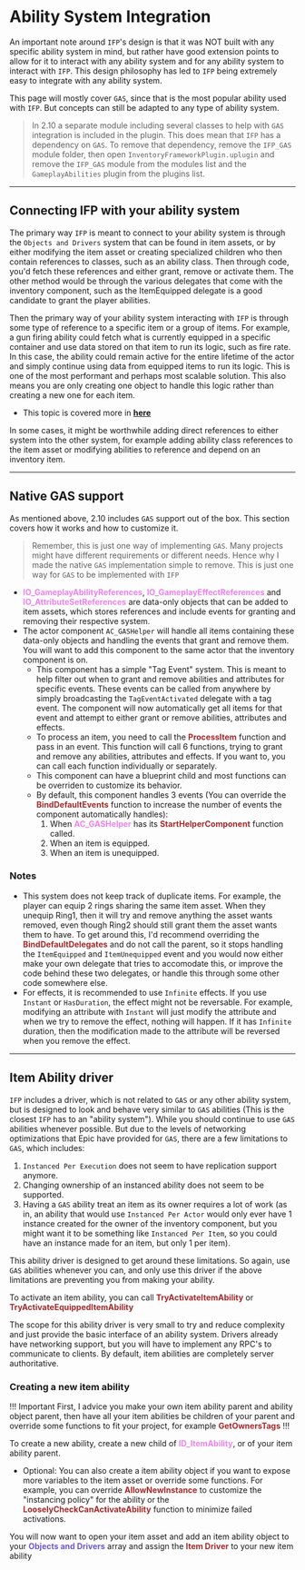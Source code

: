 # Ability System Integration

An important note around `IFP`'s design is that it was NOT built with any specific ability system in mind, but rather have good extension points to allow for it to interact with any ability system and for any ability system to interact with `IFP`. This design philosophy has led to `IFP` being extremely easy to integrate with any ability system.

This page will mostly cover `GAS`, since that is the most popular ability used with `IFP`. But concepts can still be adapted to any type of ability system.

> In 2.10 a separate module including several classes to help with `GAS` integration is included in the plugin. This does mean that `IFP` has a dependency on `GAS`. To remove that dependency, remove the `IFP_GAS` module folder, then open `InventoryFrameworkPlugin.uplugin` and remove the `IFP_GAS` module from the modules list and the `GameplayAbilities` plugin from the plugins list.

---
## Connecting IFP with your ability system
The primary way `IFP` is meant to connect to your ability system is through the `Objects and Drivers` system that can be found in item assets, or by either modifying the item asset or creating specialized children who then contain references to classes, such as an ability class. Then through code, you'd fetch these references and either grant, remove or activate them. The other method would be through the various delegates that come with the inventory component, such as the ItemEquipped delegate is a good candidate to grant the player abilities.

Then the primary way of your ability system interacting with `IFP` is through some type of reference to a specific item or a group of items. For example, a gun firing ability could fetch what is currently equipped in a specific container and use data stored on that item to run its logic, such as fire rate. In this case, the ability could remain active for the entire lifetime of the actor and simply continue using data from equipped items to run its logic. This is one of the most performant and perhaps most scalable solution. This also means you are only creating one object to handle this logic rather than creating a new one for each item.
- This topic is covered more in <a href="https://inventoryframework.github.io/classes-and-settings/da_coreitem/#gas-abilities" target="_blank">**here**</a>

In some cases, it might be worthwhile adding direct references to either system into the other system, for example adding ability class references to the item asset or modifying abilities to reference and depend on an inventory item.

---
## Native GAS support
As mentioned above, 2.10 includes `GAS` support out of the box. This section covers how it works and how to customize it.

> Remember, this is just one way of implementing `GAS`. Many projects might have different requirements or different needs. Hence why I made the native `GAS` implementation simple to remove. This is just one way for `GAS` to be implemented with `IFP`

- <span style="color:violet">**IO_GameplayAbilityReferences**</span>, <span style="color:violet">**IO_GameplayEffectReferences**</span> and <span style="color:violet">**IO_AttributeSetReferences**</span> are data-only objects that can be added to item assets, which stores references and include events for granting and removing their respective system.
- The actor component `AC_GASHelper` will handle all items containing these data-only objects and handling the events that grant and remove them. You will want to add this component to the same actor that the inventory component is on.
    - This component has a simple "Tag Event" system. This is meant to help filter out when to grant and remove abilities and attributes for specific events. These events can be called from anywhere by simply broadcasting the `TagEventActivated` delegate with a tag event. The component will now automatically get all items for that event and attempt to either grant or remove abilities, attributes and effects.
    - To process an item, you need to call the <span style="color:brown">**ProcessItem**</span> function and pass in an event. This function will call 6 functions, trying to grant and remove any abilities, attributes and effects. If you want to, you can call each function individually or separately.
    - This component can have a blueprint child and most functions can be overriden to customize its behavior.
    - By default, this component handles 3 events (You can override the <span style="color:brown">**BindDefaultEvents**</span> function to increase the number of events the component automatically handles): 
        1. When <span style="color:violet">**AC_GASHelper**</span> has its <span style="color:brown">**StartHelperComponent**</span> function called. 
        2. When an item is equipped. 
        3. When an item is unequipped.

### Notes
- This system does not keep track of duplicate items. For example, the player can equip 2 rings sharing the same item asset. When they unequip Ring1, then it will try and remove anything the asset wants removed, even though Ring2 should still grant them the asset wants them to have. To get around this, I'd recommend overriding the <span style="color:brown">**BindDefaultDelegates**</span> and do not call the parent, so it stops handling the `ItemEquipped` and `ItemUnequipped` event and you would now either make your own delegate that tries to accomodate this, or improve the code behind these two delegates, or handle this through some other code somewhere else.
- For effects, it is recommended to use `Infinite` effects. If you use `Instant` or `HasDuration`, the effect might not be reversable. For example, modifying an attribute with `Instant` will just modify the attribute and when we try to remove the effect, nothing will happen. If it has `Infinite` duration, then the modification made to the attribute will be reversed when you remove the effect.

---
## Item Ability driver
`IFP` includes a driver, which is not related to `GAS` or any other ability system, but is designed to look and behave very similar to `GAS` abilities (This is the closest `IFP` has to an "ability system"). While you should continue to use `GAS` abilities whenever possible. But due to the levels of networking optimizations that Epic have provided for `GAS`, there are a few limitations to `GAS`, which includes:
1. `Instanced Per Execution` does not seem to have replication support anymore.
2. Changing ownership of an instanced ability does not seem to be supported.
3. Having a `GAS` ability treat an item as its owner requires a lot of work (as in, an ability that would use `Instanced Per Actor` would only ever have 1 instance created for the owner of the inventory component, but you might want it to be something like `Instanced Per Item`, so you could have an instance made for an item, but only 1 per item).

This ability driver is designed to get around these limitations. So again, use `GAS` abilities whenever you can, and only use this driver if the above limitations are preventing you from making your ability.

To activate an item ability, you can call <span style="color:brown">**TryActivateItemAbility**</span> or <span style="color:brown">**TryActivateEquippedItemAbility**</span>

The scope for this ability driver is very small to try and reduce complexity and just provide the basic interface of an ability system. Drivers already have networking support, but you will have to implement any RPC's to communicate to clients. By default, item abilities are completely server authoritative.

### Creating a new item ability

!!! Important
First, I advice you make your own item ability parent and ability object parent, then have all your item abilities be children of your parent and override some functions to fit your project, for example <span style="color:brown">**GetOwnersTags**</span>
!!!

To create a new ability, create a new child of <span style="color:violet">**ID_ItemAbility**</span>, or of your item ability parent.
- Optional: You can also create a item ability object if you want to expose more variables to the item asset or override some functions. For example, you can override <span style="color:brown">**AllowNewInstance**</span> to customize the "instancing policy" for the ability or the <span style="color:brown">**LooselyCheckCanActivateAbility**</span> function to minimize failed activations.

You will now want to open your item asset and add an item ability object to your <span style="color:slateblue">**Objects and Drivers**</span> array and assign the <span style="color:brown">**Item Driver**</span> to your new item ability